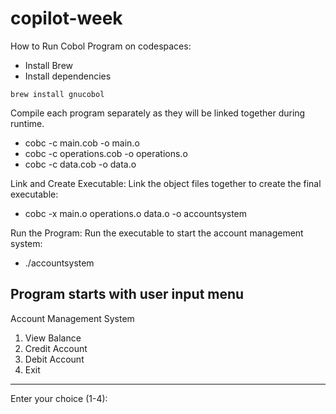# copilot-week

How to Run Cobol Program on codespaces:

- Install Brew
- Install dependencies
```
brew install gnucobol 
```
Compile each program separately as they will be linked together during runtime.
- cobc -c main.cob -o main.o
- cobc -c operations.cob -o operations.o
- cobc -c data.cob -o data.o

Link and Create Executable: Link the object files together to create the final executable:
- cobc -x main.o operations.o data.o -o accountsystem

Run the Program: Run the executable to start the account management system:
- ./accountsystem

Program starts with user input menu
--------------------------------
Account Management System
1. View Balance
2. Credit Account
3. Debit Account
4. Exit
--------------------------------
Enter your choice (1-4): 
